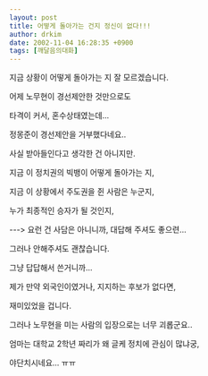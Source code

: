 ```yaml
---
layout: post
title: 어떻게 돌아가는 건지 정신이 없다!!!
author: drkim
date: 2002-11-04 16:28:35 +0900
tags: [깨달음의대화]
---
```

지금 상황이 어떻게 돌아가는 지 잘 모르겠습니다.
  

  
어제 노무현이 경선제안한 것만으로도
  
타격이 커서, 혼수상태였는데...
  

  
정몽준이 경선제안을 거부했다네요..
  
사실 받아들인다고 생각한 건 아니지만.
  

  
지금 이 정치권의 빅뱅이 어떻게 돌아가는 지,
  
지금 이 상황에서 주도권을 쥔 사람은 누군지,
  
누가 최종적인 승자가 될 것인지,
  

  
\---> 요런 건 사담은 아니니까, 대답해 주셔도 좋으련...
         
그러나 안해주셔도 괜찮습니다.
         
그냥 답답해서 쓴거니까...
  

  

  
제가 만약 외국인이였거나, 지지하는 후보가 없다면,
  
재미있었을 겁니다.
  
그러나 노무현을 미는 사람의 입장으로는 너무 괴롭군요..
  
엄마는 대학교 2학년 짜리가 왜 글케 정치에 관심이 많냐궁,
  
야단치시네요... ㅠㅠ